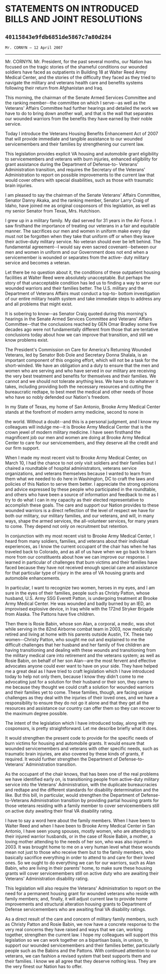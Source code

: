 # STATEMENTS ON INTRODUCED BILLS AND JOINT RESOLUTIONS
## `40115843e9fdb6851de5867c7a80d284`
`Mr. CORNYN — 12 April 2007`

---


Mr. CORNYN. Mr. President, for the past several months, our Nation 
has focused on the tragic stories of the shameful conditions our 
wounded soldiers have faced as outpatients in Building 18 at Walter 
Reed Army Medical Center, and the stories of the difficulty they faced 
as they tried to navigate the military and veterans health care and 
benefits systems following their return from Afghanistan and Iraq.

This morning, the chairman of the Senate Armed Services Committee and 
the ranking member--the committee on which I serve--as well as the 
Veterans' Affairs Committee had further hearings and detailed the work 
we have to do to bring down another wall, and that is the wall that 
separates our wounded warriors from the benefits they have earned by 
their noble service.

Today I introduce the Veterans Housing Benefits Enhancement Act of 
2007 that will provide immediate and tangible assistance to our wounded 
servicemembers and their families by strengthening our current law.

This legislation provides explicit VA housing and automobile grant 
eligibility to servicemembers and veterans with burn injuries, enhanced 
eligibility for grant assistance during the Department of Defense-to-
Veterans' Administration transition, and requires the Secretary of the 
Veterans' Administration to report on possible improvements to the 
current law that would cover others with special disabilities, such as 
those with traumatic brain injuries.

I am pleased to say the chairman of the Senate Veterans' Affairs 
Committee, Senator Danny Akaka, and the ranking member, Senator Larry 
Craig of Idaho, have joined me as original cosponsors of this 
legislation, as well as my senior Senator from Texas, Mrs. Hutchison.

I grew up in a military family. My dad served for 31 years in the Air 
Force. I saw firsthand the importance of treating our veterans in a 
fair and equitable manner. The sacrifices our men and women in uniform 
make every day must not be forgotten when they take that uniform off or 
when they leave their active-duty military service. No veteran should 
ever be left behind. The fundamental agreement--I would say even sacred 
covenant--between our men and women in uniform and our Government does 
not end when a servicemember is wounded or separates from the active-
duty military service and becomes a veteran.

Let there be no question about it, the conditions of these outpatient 
housing facilities at Walter Reed were absolutely unacceptable. But 
perhaps the story of that unacceptable condition has led us to finding 
a way to serve our wounded warriors and their families better. The U.S. 
military and the Department of Veterans Affairs must conduct a top-to-
bottom investigation of our entire military health system and take 
immediate steps to address any and all problems that might exist.

It is sobering to know--as Senator Craig quoted during this morning's 
hearings in the Senate Armed Services Committee and Veterans' Affairs 
Committee--that the conclusions reached by GEN Omar Bradley some five 
decades ago were not fundamentally different from those that are 
tentative conclusions today about how we can improve that transition, 
and still we know problems exist.

The President's Commission on Care for America's Returning Wounded 
Veterans, led by Senator Bob Dole and Secretary Donna Shalala, is an 
important component of this ongoing effort, which will not be a task 
for the short-winded. We have an obligation and a duty to ensure that 
the men and women who are serving and who have served in our military 
are receiving the very best treatment and benefits for themselves and 
their families. We cannot and we should not tolerate anything less. We 
have to do whatever it takes, including providing both the necessary 
resources and cutting the bureaucratic redtape, to best meet the 
medical and other needs of those who have so nobly defended our 
Nation's freedom.

In my State of Texas, my home of San Antonio, Brooke Army Medical 
Center stands at the forefront of modern army medicine, second to none 
in


the world. Without a doubt--and this is a personal judgment, and I know 
my colleagues will indulge me--it is Brooke Army Medical Center that is 
the crown jewel of modern military medicine. I have seen firsthand the 
magnificent job our men and women are doing at Brooke Army Medical 
Center to care for our servicemembers, and they deserve all the credit 
and our firm support.

When I made my most recent visit to Brooke Army Medical Center, on 
March 10, I had the chance to not only visit soldiers and their 
families but I chaired a roundtable of hospital administrators, 
veterans service organizations, and veterans themselves because I 
wanted to learn from them what we needed to do here in Washington, DC 
to craft the laws and policies of this Nation to serve them better. I 
appreciate the strong opinions and advice expressed by these people who 
participated in the roundtable, and others who have been a source of 
information and feedback to me as I try to do what I can in my capacity 
as their elected representative to accomplish these goals. The care and 
support our Nation provides to these wounded warriors is a direct 
reflection of the level of respect we have for both our military, our 
military families, and our veterans, and will, in many ways, shape the 
armed services, the all-volunteer services, for many years to come. 
They depend not only on recruitment but retention.

In conjunction with my most recent visit to Brooke Army Medical 
Center, I heard from many soldiers, families, and veterans about their 
individual experiences, as I know the current occupant of the chair has 
when he has traveled back to Colorado, and as all of us have when we go 
back to learn more from our constituents about how we can improve our 
response. I learned in particular of challenges that burn victims and 
their families have faced because they have not received enough special 
care and assistance for that particular type of injury in the area of 
VA housing grants and automobile enhancements.

In particular, I want to recognize two women, heroes in my eyes, and 
I am sure in the eyes of their families, people such as Christy Patton, 
whose husband, U.S. Army SSG Everett Patton, is undergoing treatment at 
Brooke Army Medical Center. He was wounded and badly burned by an IED, 
an improvised explosive device, in Iraq while with the 172nd Stryker 
Brigade from Alaska. The Pattons have five children.

Then there is Rosie Babin, whose son Alan, a corporal, a medic, was 
shot while serving in the 82nd Airborne combat team in 2003, now 
medically retired and living at home with his parents outside Austin, 
TX. These two women--Christy Patton, who sought me out and explained to 
me the difficult challenges that her husband and her family of five 
children are having transitioning and dealing with these wounds and 
transitioning from the military medical care into retirement and the 
veterans system; as well as Rosie Babin, on behalf of her son Alan--are 
the most fervent and effective advocates anyone could ever want to have 
on your side. They have helped me a great deal as I have tried to craft 
legislation which I have introduced today to help not only them, 
because I know they didn't come to me advocating just for a solution 
for their husband or their son, they came to me because they thought we 
could craft a solution for wounded warriors and their families yet to 
come. These families, though, are facing unique challenges as they deal 
with the injuries of their loved ones, and we have a responsibility to 
ensure they do not go it alone and that they get all the resources and 
assistance our country can offer them so they can recover to the 
maximum degree possible.


The intent of the legislation which I have introduced today, along 
with my cosponsors, is pretty straightforward. Let me describe briefly 
what it does.

It would strengthen the present code to provide for the specific 
needs of burn victims for housing and automobile grants. It would 
ensure that wounded servicemembers and veterans with other specific 
needs, such as traumatic brain injuries, are also covered by these 
kinds of grants, if required. It would further strengthen the 
Department of Defense-to-Veterans' Administration transition.

As the occupant of the chair knows, that has been one of the real 
problems we have identified early on, is transitioning people from 
active-duty military service into the Veterans' Administration, with 
the duplicate bureaucracies and redtape and the different standards for 
disability determination and the like. But this bill, in particular, 
would strengthen the Department of Defense-to-Veterans Administration 
transition by providing partial housing grants for those veterans 
residing with a family member to cover servicemembers still on active 
duty awaiting their final VA disability rating.

I have to say a word here about the family members. When I have been 
to Walter Reed and when I have been to Brooke Army Medical Center in 
San Antonio, I have seen young spouses, mostly women, who are attending 
to their injured warrior husbands, or in the case of Rosie Babin, a 
mother, a loving mother attending to the needs of her son, who was also 
injured in 2003. It was brought home to me on a very human level what 
these wounds mean not just to those who receive them but to the family 
members, who basically sacrifice everything in order to attend to and 
care for their loved ones. So we ought to do everything we can for our 
warriors, such as Alan Babin, who are living in their parents' home, to 
make sure these housing grants will cover servicemembers still on 
active duty who are awaiting their Veterans' Administration disability 
rating.

This legislation will also require the Veterans' Administration to 
report on the need for a permanent housing grant for wounded veterans 
who reside with family members; and, finally, it will adjust current 
law to provide home improvements and structural alteration housing 
grants to Department of Defense servicemembers who are awaiting final 
VA disability ratings.

As a direct result of the care and concern of military family 
members, such as Christy Patton and Rosie Babin, we now have a concrete 
response to the very real concerns they have raised and ways that we 
can, working together, strengthen the current law. I hope my colleagues 
will support this legislation so we can work together on a bipartisan 
basis, in unison, to support our wounded servicemembers and their 
families better, particularly people such as the Babins and the 
Pattons. With continued attention to our veterans, we can fashion a 
revised system that best supports them and their families. I know we 
all agree that they deserve nothing less. They are the very finest our 
Nation has to offer.